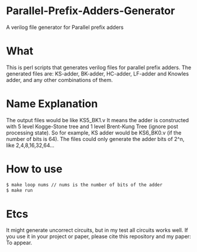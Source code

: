 # Parallel-Prefix-Adders-Generator
A verilog file generator for Parallel prefix adders

# What
This is perl scripts that generates verilog files for parallel prefix adders. 
The generated files are:
KS-adder, BK-adder, HC-adder, LF-adder and Knowles adder, and any other combinations of them.

# Name Explanation
The output files would be like KS5_BK1.v
It means the adder is constructed with 5 level Kogge-Stone tree and 1 level Brent-Kung Tree (ignore post processing state).
So for example, KS adder would be KS6_BK0.v (if the number of bits is 64). 
The files could only generate the adder bits of 2^n, like 2,4,8,16,32,64...

# How to use
```bash
$ make loop nums // nums is the number of bits of the adder
$ make run
```

# Etcs
It might generate uncorrect circuits, but in my test all circuits works well. 
If you use it in your project or paper, please cite this repository and my paper:
To appear.


